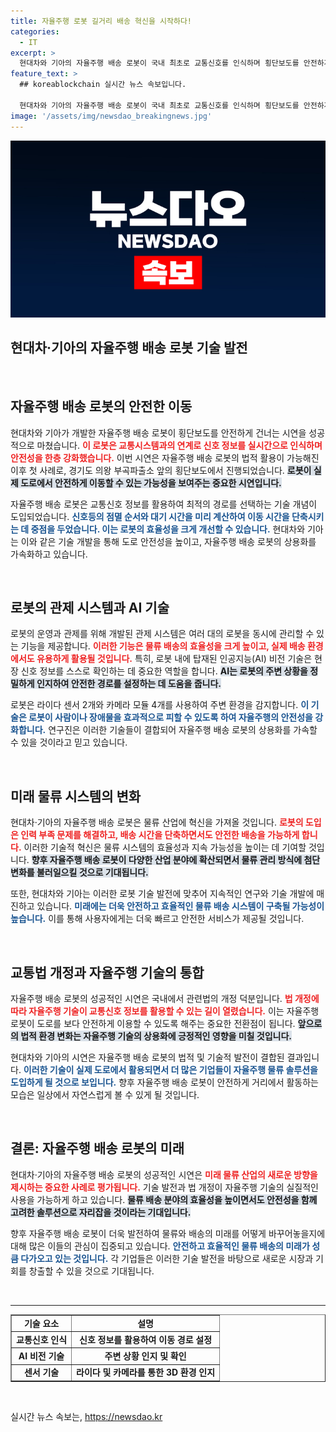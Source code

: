 ```yaml
---
title: 자율주행 로봇 길거리 배송 혁신을 시작하다!
categories:
  - IT
excerpt: >
  현대차와 기아의 자율주행 배송 로봇이 국내 최초로 교통신호를 인식하며 횡단보도를 안전하게 건넜습니다! AI와 첨단 센서 기술이 접목된 이번 시연은 혁신적인 배송 서비스의 새로운 시대를 열어줄 것입니다. 궁금하시죠?
feature_text: >
  ## koreablockchain 실시간 뉴스 속보입니다.

  현대차와 기아의 자율주행 배송 로봇이 국내 최초로 교통신호를 인식하며 횡단보도를 안전하게 건넜습니다! AI와 첨단 센서 기술이 접목된 이번 시연은 혁신적인 배송 서비스의 새로운 시대를 열어줄 것입니다. 궁금하시죠?
image: '/assets/img/newsdao_breakingnews.jpg'
---
```


<p><img src="/assets/img/newsdao_breakingnews.jpg" alt="koreablockchain 속보" /></p>

<h2 data-ke-size="size26">현대차·기아의 자율주행 배송 로봇 기술 발전</h2>

<p data-ke-size="size16">&nbsp;</p>

<h2 data-ke-size="size26">자율주행 배송 로봇의 안전한 이동</h2>

<p>현대차와 기아가 개발한 자율주행 배송 로봇이 횡단보도를 안전하게 건너는 시연을 성공적으로 마쳤습니다. <b><span style="color: #ee2323;">이 로봇은 교통시스템과의 연계로 신호 정보를 실시간으로 인식하며 안전성을 한층 강화했습니다.</span></b> 이번 시연은 자율주행 배송 로봇의 법적 활용이 가능해진 이후 첫 사례로, 경기도 의왕 부곡파출소 앞의 횡단보도에서 진행되었습니다. <b><span style="background-color: #21538527;">로봇이 실제 도로에서 안전하게 이동할 수 있는 가능성을 보여주는 중요한 시연입니다.</span></b> </p>

<p data-ke-size="size16">자율주행 배송 로봇은 교통신호 정보를 활용하여 최적의 경로를 선택하는 기술 개념이 도입되었습니다. <b><span style="color: #1a5490;">신호등의 점멸 순서와 대기 시간을 미리 계산하여 이동 시간을 단축시키는 데 중점을 두었습니다. 이는 로봇의 효율성을 크게 개선할 수 있습니다.</span></b> 현대차와 기아는 이와 같은 기술 개발을 통해 도로 안전성을 높이고, 자율주행 배송 로봇의 상용화를 가속화하고 있습니다.</p> 

<p data-ke-size="size16">&nbsp;</p>

<h2 data-ke-size="size26">로봇의 관제 시스템과 AI 기술</h2>

<p>로봇의 운영과 관제를 위해 개발된 관제 시스템은 여러 대의 로봇을 동시에 관리할 수 있는 기능을 제공합니다. <b><span style="color: #ee2323;">이러한 기능은 물류 배송의 효율성을 크게 높이고, 실제 배송 환경에서도 유용하게 활용될 것입니다.</span></b> 특히, 로봇 내에 탑재된 인공지능(AI) 비전 기술은 현장 신호 정보를 스스로 확인하는 데 중요한 역할을 합니다. <b><span style="background-color: #21538527;">AI는 로봇의 주변 상황을 정밀하게 인지하여 안전한 경로를 설정하는 데 도움을 줍니다.</span></b> </p>

<p data-ke-size="size16">로봇은 라이다 센서 2개와 카메라 모듈 4개를 사용하여 주변 환경을 감지합니다. <b><span style="color: #1a5490;">이 기술은 로봇이 사람이나 장애물을 효과적으로 피할 수 있도록 하여 자율주행의 안전성을 강화합니다.</span></b> 연구진은 이러한 기술들이 결합되어 자율주행 배송 로봇의 상용화를 가속할 수 있을 것이라고 믿고 있습니다.</p>

<p data-ke-size="size16">&nbsp;</p>

<h2 data-ke-size="size26">미래 물류 시스템의 변화</h2>

<p>현대차·기아의 자율주행 배송 로봇은 물류 산업에 혁신을 가져올 것입니다. <b><span style="color: #ee2323;">로봇의 도입은 인력 부족 문제를 해결하고, 배송 시간을 단축하면서도 안전한 배송을 가능하게 합니다.</span></b> 이러한 기술적 혁신은 물류 시스템의 효율성과 지속 가능성을 높이는 데 기여할 것입니다. <b><span style="background-color: #21538527;">향후 자율주행 배송 로봇이 다양한 산업 분야에 확산되면서 물류 관리 방식에 첨단 변화를 불러일으킬 것으로 기대됩니다.</span></b></p>

<p data-ke-size="size16">또한, 현대차와 기아는 이러한 로봇 기술 발전에 맞추어 지속적인 연구와 기술 개발에 매진하고 있습니다. <b><span style="color: #1a5490;">미래에는 더욱 안전하고 효율적인 물류 배송 시스템이 구축될 가능성이 높습니다.</span></b> 이를 통해 사용자에게는 더욱 빠르고 안전한 서비스가 제공될 것입니다.</p>

<p data-ke-size="size16">&nbsp;</p>

<h2 data-ke-size="size26">교통법 개정과 자율주행 기술의 통합</h2>

<p>자율주행 배송 로봇의 성공적인 시연은 국내에서 관련법의 개정 덕분입니다. <b><span style="color: #ee2323;">법 개정에 따라 자율주행 기술이 교통신호 정보를 활용할 수 있는 길이 열렸습니다.</span></b> 이는 자율주행 로봇이 도로를 보다 안전하게 이용할 수 있도록 해주는 중요한 전환점이 됩니다. <b><span style="background-color: #21538527;">앞으로의 법적 환경 변화는 자율주행 기술의 상용화에 긍정적인 영향을 미칠 것입니다.</span></b></p>

<p data-ke-size="size16">현대차와 기아의 시연은 자율주행 배송 로봇의 법적 및 기술적 발전이 결합된 결과입니다. <b><span style="color: #1a5490;">이러한 기술이 실제 도로에서 활용되면서 더 많은 기업들이 자율주행 물류 솔루션을 도입하게 될 것으로 보입니다.</span></b> 향후 자율주행 배송 로봇이 안전하게 거리에서 활동하는 모습은 일상에서 자연스럽게 볼 수 있게 될 것입니다.</p>

<p data-ke-size="size16">&nbsp;</p>

<h2 data-ke-size="size26">결론: 자율주행 배송 로봇의 미래</h2>

<p>현대차·기아의 자율주행 배송 로봇의 성공적인 시연은 <b><span style="color: #ee2323;">미래 물류 산업의 새로운 방향을 제시하는 중요한 사례로 평가됩니다.</span></b> 기술 발전과 법 개정이 자율주행 기술의 실질적인 사용을 가능하게 하고 있습니다. <b><span style="background-color: #21538527;">물류 배송 분야의 효율성을 높이면서도 안전성을 함께 고려한 솔루션으로 자리잡을 것이라는 기대입니다.</span></b> </p>

<p data-ke-size="size16">향후 자율주행 배송 로봇이 더욱 발전하여 물류와 배송의 미래를 어떻게 바꾸어놓을지에 대해 많은 이들의 관심이 집중되고 있습니다. <b><span style="color: #1a5490;">안전하고 효율적인 물류 배송의 미래가 성큼 다가오고 있는 것입니다.</span></b> 각 기업들은 이러한 기술 발전을 바탕으로 새로운 시장과 기회를 창출할 수 있을 것으로 기대됩니다.</p>

<p data-ke-size="size16">&nbsp;</p>

<hr />

<table style="width: 100%;" border="1" cellspacing="0" cellpadding="0">
    <tbody>
        <tr>
            <td style="text-align: center; height: 17px;"><b>기술 요소</b></td>
            <td style="text-align: center; height: 17px;"><b>설명</b></td>
        </tr>
        <tr>
            <td style="text-align: center; height: 17px;"><b>교통신호 인식</b></td>
            <td style="text-align: center; height: 17px;"><b>신호 정보를 활용하여 이동 경로 설정</b></td>
        </tr>
        <tr>
            <td style="text-align: center; height: 17px;"><b>AI 비전 기술</b></td>
            <td style="text-align: center; height: 17px;"><b>주변 상황 인지 및 확인</b></td>
        </tr>
        <tr>
            <td style="text-align: center; height: 17px;"><b>센서 기술</b></td>
            <td style="text-align: center; height: 17px;"><b>라이다 및 카메라를 통한 3D 환경 인지</b></td>
        </tr>
    </tbody>
</table>

<p data-ke-size="size16">&nbsp;</p>
실시간 뉴스 속보는, <a href="https://newsdao.kr" rel="dofollow">https://newsdao.kr</a>


